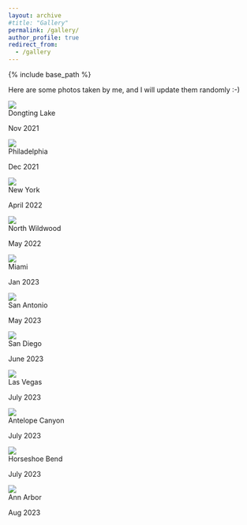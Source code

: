 ```yaml
---
layout: archive
#title: "Gallery"
permalink: /gallery/
author_profile: true
redirect_from:
  - /gallery
---
```


{% include base_path %}

<p>Here are some photos taken by me, and I will update them randomly :-) 
</p><link rel="stylesheet" href="../assets/css/stylesheet.css" /><meta name="viewport" content="width=device-width, initial-scale=1.0" />
<div id="wrapper">
  
<div class="image-container"> <img src="../images/DongtingLake.jpg" /><div class="image-caption"><h1_hover>Dongting Lake</h1_hover><p>Nov 2021</p></div></div>

<div class="image-container"> <img src="../images/philly.jpg" /><div class="image-caption"><h1_hover>Philadelphia</h1_hover><p>Dec 2021</p></div></div>
 
<div class="image-container"> <img src="../images/nyc.jpg" /><div class="image-caption"><h1_hover>New York</h1_hover><p>April 2022</p></div></div>
    
<div class="image-container"> <img src="../images/wildwood.jpg" /><div class="image-caption"><h1_hover>North Wildwood</h1_hover><p>May 2022</p></div></div>

<div class="image-container"> <img src="../images/miami.JPG" /><div class="image-caption"><h1_hover>Miami</h1_hover><p>Jan 2023</p></div></div>

<div class="image-container"> <img src="../images/SanAntonio2023.jpg" /><div class="image-caption"><h1_hover>San Antonio</h1_hover><p>May 2023</p></div></div>

<div class="image-container"> <img src="../images/SD2023.jpg" /><div class="image-caption"><h1_hover>San Diego</h1_hover><p>June 2023</p></div></div>

<div class="image-container"> <img src="../images/Vegas2023.jpg" /><div class="image-caption"><h1_hover>Las Vegas</h1_hover><p>July 2023</p></div></div>

<div class="image-container"> <img src="../images/Antelope2023.jpg" /><div class="image-caption"><h1_hover>Antelope Canyon</h1_hover><p>July 2023</p></div></div>

<div class="image-container"> <img src="../images/Horseshoe2023.jpg" /><div class="image-caption"><h1_hover>Horseshoe Bend</h1_hover><p>July 2023</p></div></div>

<div class="image-container"> <img src="../images/AnnArbor2023.jpg" /><div class="image-caption"><h1_hover>Ann Arbor</h1_hover><p>Aug 2023</p></div></div>

</div>
